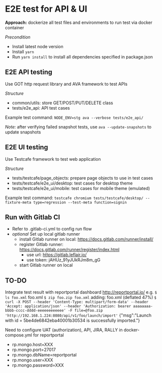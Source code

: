 # E2E test for API & UI

**Approach:** dockerize all test files and environments to run test via docker container

_Precondition_

-   Install latest node version
-   Install `yarn`
-   Run `yarn install` to install all dependencies specified in package.json

## E2E API testing

Use GOT http request library and AVA framework to test APIs

_Structure_

-   common/utils: store GET/POST/PUT/DELETE class
-   tests/e2e_api: API test cases

Example test command: `NODE_ENV=stg ava --verbose tests/e2e_api/`

_Note:_ after verifying failed snapshot tests, use `ava --update-snapshots` to update snapshots

## E2E UI testing

Use Testcafe framework to test web application

_Structure_

-   tests/testcafe/page_objects: prepare page objects to use in test cases
-   tests/testcafe/e2e_ui/desktop: test cases for desktop theme
-   tests/testcafe/e2e_ui/mobile: test cases for mobile theme (emulated)

Example test command: `testcafe chromium tests/testcafe/desktop/ --fixture-meta type=regression --test-meta function=signin`

## Run with Gitlab CI

-   Refer to .gitlab-ci.yml to config run flow
-   _optional_ Set up local gitlab runner
    -   install Gitlab runner on local: https://docs.gitlab.com/runner/install/
    -   register Gitlab runner: https://docs.gitlab.com/runner/register/index.html
        -   use url: https://gitlab.leflair.io/
        -   use token: jAHUz_91yJUkRJm8m_gG
    -   start Gitlab runner on local

## TO-DO

Integrate test result with reportportal dashboard http://reportportal.io/
e.g. `$ ls foo.xml`
foo.xml
`$ zip foo.zip foo.xml`
adding: foo.xml (deflated 47%)
`$ curl -X POST --header 'Content-Type: multipart/form-data' --header 'Accept: application/json' --header 'Authorization: bearer aaaaaaaa-bbbb-cccc-dddd-eeeeeeeeeeee' -F file=@foo.zip 'http://192.168.1.224:8080/api/v1/foo/launch/import'`
{"msg":"Launch with id = 5be4de6842eba40001b30534 is successfully imported."}

Need to configure UAT (authorization), API, JIRA, RALLY in docker-compose.yml for reportportal

-   rp.mongo.host=XXX
-   rp.mongo.port=27017
-   rp.mongo.dbName=reportportal
-   rp.mongo.user=XXX
-   rp.mongo.password=XXX

